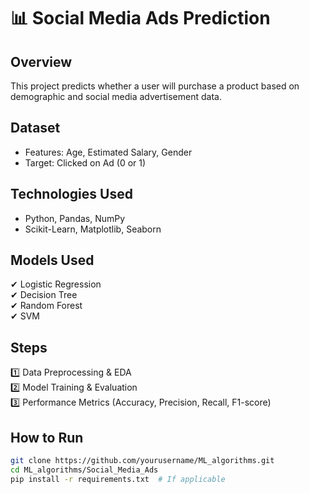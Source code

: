 # 📊 Social Media Ads Prediction

## Overview
This project predicts whether a user will purchase a product based on demographic and social media advertisement data.

## Dataset
- Features: Age, Estimated Salary, Gender
- Target: Clicked on Ad (0 or 1)

## Technologies Used
- Python, Pandas, NumPy
- Scikit-Learn, Matplotlib, Seaborn

## Models Used
✔ Logistic Regression  
✔ Decision Tree  
✔ Random Forest  
✔ SVM  

## Steps
1️⃣ Data Preprocessing & EDA  
2️⃣ Model Training & Evaluation  
3️⃣ Performance Metrics (Accuracy, Precision, Recall, F1-score)  

## How to Run
```bash
git clone https://github.com/yourusername/ML_algorithms.git
cd ML_algorithms/Social_Media_Ads
pip install -r requirements.txt  # If applicable
